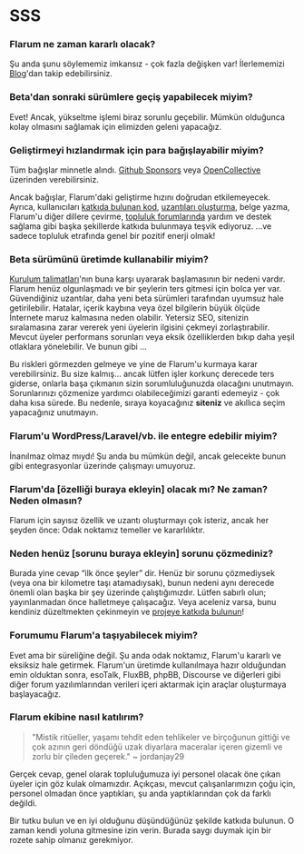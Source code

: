 # SSS

### Flarum ne zaman kararlı olacak?

Şu anda şunu söylememiz imkansız - çok fazla değişken var! İlerlememizi [Blog](https://discuss.flarum.org/t/blog)'dan takip edebilirsiniz.

### Beta'dan sonraki sürümlere geçiş yapabilecek miyim?

Evet! Ancak, yükseltme işlemi biraz sorunlu geçebilir. Mümkün olduğunca kolay olmasını sağlamak için elimizden geleni yapacağız.

### Geliştirmeyi hızlandırmak için para bağışlayabilir miyim?

Tüm bağışlar minnetle alındı. [Github Sponsors](https://github.com/sponsors/flarum) veya [OpenCollective](https://opencollective.com/flarum) üzerinden verebilirsiniz.

Ancak bağışlar, Flarum'daki geliştirme hızını doğrudan etkilemeyecek. Ayrıca, kullanıcıları [katkıda bulunan kod](contributing.md), [uzantıları oluşturma](/extend/), belge yazma, Flarum'u diğer dillere çevirme, [topluluk forumlarında](https://discuss.flarum.org/) yardım ve destek sağlama gibi başka şekillerde katkıda bulunmaya teşvik ediyoruz.  ...ve sadece topluluk etrafında genel bir pozitif enerji olmak!

### Beta sürümünü üretimde kullanabilir miyim?

[Kurulum talimatları](install.md)'nın buna karşı uyararak başlamasının bir nedeni vardır. Flarum henüz olgunlaşmadı ve bir şeylerin ters gitmesi için bolca yer var. Güvendiğiniz uzantılar, daha yeni beta sürümleri tarafından uyumsuz hale getirilebilir. Hatalar, içerik kaybına veya özel bilgilerin büyük ölçüde İnternete maruz kalmasına neden olabilir. Yetersiz SEO, sitenizin sıralamasına zarar vererek yeni üyelerin ilgisini çekmeyi zorlaştırabilir. Mevcut üyeler performans sorunları veya eksik özelliklerden bıkıp daha yeşil otlaklara yönelebilir. Ve bunun gibi …

Bu riskleri görmezden gelmeye ve yine de Flarum'u kurmaya karar verebilirsiniz. Bu size kalmış… ancak lütfen işler korkunç derecede ters giderse, onlarla başa çıkmanın sizin sorumluluğunuzda olacağını unutmayın. Sorunlarınızı çözmenize yardımcı olabileceğimizi garanti edemeyiz - çok daha kısa sürede. Bu nedenle, sıraya koyacağınız **siteniz** ve akıllıca seçim yapacağınız unutmayın.

### Flarum'u WordPress/Laravel/vb. ile entegre edebilir miyim?

İnanılmaz olmaz mıydı! Şu anda bu mümkün değil, ancak gelecekte bunun gibi entegrasyonlar üzerinde çalışmayı umuyoruz.

### Flarum'da [özelliği buraya ekleyin] olacak mı? Ne zaman? Neden olmasın?

Flarum için sayısız özellik ve uzantı oluşturmayı çok isteriz, ancak her şeyden önce: Odak noktamız temeller ve kararlılıktır.

### Neden henüz [sorunu buraya ekleyin] sorunu çözmediniz?

Burada yine cevap “ilk önce şeyler” dir. Henüz bir sorunu çözmediysek (veya ona bir kilometre taşı atamadıysak), bunun nedeni aynı derecede önemli olan başka bir şey üzerinde çalıştığımızdır. Lütfen sabırlı olun; yayınlanmadan önce halletmeye çalışacağız. Veya aceleniz varsa, bunu kendiniz düzeltmekten çekinmeyin ve [projeye katkıda bulunun](Contributing.md)!

### Forumumu Flarum'a taşıyabilecek miyim?

Evet ama bir süreliğine değil. Şu anda odak noktamız, Flarum'u kararlı ve eksiksiz hale getirmek. Flarum'un üretimde kullanılmaya hazır olduğundan emin olduktan sonra, esoTalk, FluxBB, phpBB, Discourse ve diğerleri gibi diğer forum yazılımlarından verileri içeri aktarmak için araçlar oluşturmaya başlayacağız.

### Flarum ekibine nasıl katılırım?

> "Mistik ritüeller, yaşamı tehdit eden tehlikeler ve birçoğunun gittiği ve çok azının geri döndüğü uzak diyarlara maceralar içeren gizemli ve zorlu bir çileden geçerek." ~ jordanjay29

Gerçek cevap, genel olarak topluluğumuza iyi personel olacak öne çıkan üyeler için göz kulak olmamızdır. Açıkçası, mevcut çalışanlarımızın çoğu için, personel olmadan önce yaptıkları, şu anda yaptıklarından çok da farklı değildi.

Bir tutku bulun ve en iyi olduğunu düşündüğünüz şekilde katkıda bulunun. O zaman kendi yoluna gitmesine izin verin. Burada saygı duymak için bir rozete sahip olmanız gerekmiyor.

<!--
### Why does Flarum use Composer? Why can't I just download a ZIP?
  https://github.com/flarum/docs/issues/20
-->
